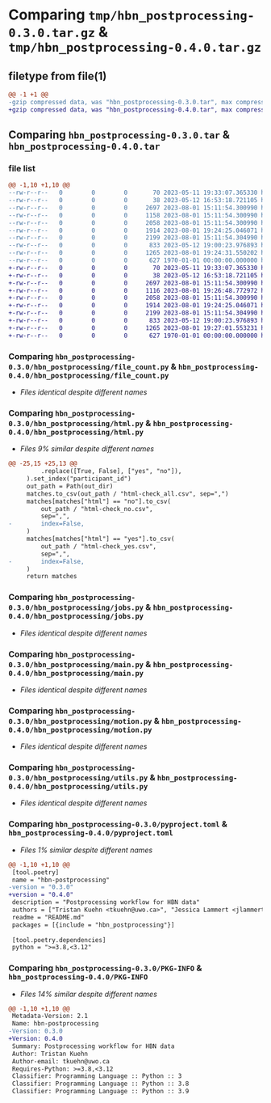 # Comparing `tmp/hbn_postprocessing-0.3.0.tar.gz` & `tmp/hbn_postprocessing-0.4.0.tar.gz`

## filetype from file(1)

```diff
@@ -1 +1 @@
-gzip compressed data, was "hbn_postprocessing-0.3.0.tar", max compression
+gzip compressed data, was "hbn_postprocessing-0.4.0.tar", max compression
```

## Comparing `hbn_postprocessing-0.3.0.tar` & `hbn_postprocessing-0.4.0.tar`

### file list

```diff
@@ -1,10 +1,10 @@
--rw-r--r--   0        0        0       70 2023-05-11 19:33:07.365330 hbn_postprocessing-0.3.0/README.md
--rw-r--r--   0        0        0       38 2023-05-12 16:53:18.721105 hbn_postprocessing-0.3.0/hbn_postprocessing/__init__.py
--rw-r--r--   0        0        0     2697 2023-08-01 15:11:54.300990 hbn_postprocessing-0.3.0/hbn_postprocessing/file_count.py
--rw-r--r--   0        0        0     1158 2023-08-01 15:11:54.300990 hbn_postprocessing-0.3.0/hbn_postprocessing/html.py
--rw-r--r--   0        0        0     2058 2023-08-01 15:11:54.300990 hbn_postprocessing-0.3.0/hbn_postprocessing/jobs.py
--rw-r--r--   0        0        0     1914 2023-08-01 19:24:25.046071 hbn_postprocessing-0.3.0/hbn_postprocessing/main.py
--rw-r--r--   0        0        0     2199 2023-08-01 15:11:54.304990 hbn_postprocessing-0.3.0/hbn_postprocessing/motion.py
--rw-r--r--   0        0        0      833 2023-05-12 19:00:23.976893 hbn_postprocessing-0.3.0/hbn_postprocessing/utils.py
--rw-r--r--   0        0        0     1265 2023-08-01 19:24:31.550202 hbn_postprocessing-0.3.0/pyproject.toml
--rw-r--r--   0        0        0      627 1970-01-01 00:00:00.000000 hbn_postprocessing-0.3.0/PKG-INFO
+-rw-r--r--   0        0        0       70 2023-05-11 19:33:07.365330 hbn_postprocessing-0.4.0/README.md
+-rw-r--r--   0        0        0       38 2023-05-12 16:53:18.721105 hbn_postprocessing-0.4.0/hbn_postprocessing/__init__.py
+-rw-r--r--   0        0        0     2697 2023-08-01 15:11:54.300990 hbn_postprocessing-0.4.0/hbn_postprocessing/file_count.py
+-rw-r--r--   0        0        0     1116 2023-08-01 19:26:48.772972 hbn_postprocessing-0.4.0/hbn_postprocessing/html.py
+-rw-r--r--   0        0        0     2058 2023-08-01 15:11:54.300990 hbn_postprocessing-0.4.0/hbn_postprocessing/jobs.py
+-rw-r--r--   0        0        0     1914 2023-08-01 19:24:25.046071 hbn_postprocessing-0.4.0/hbn_postprocessing/main.py
+-rw-r--r--   0        0        0     2199 2023-08-01 15:11:54.304990 hbn_postprocessing-0.4.0/hbn_postprocessing/motion.py
+-rw-r--r--   0        0        0      833 2023-05-12 19:00:23.976893 hbn_postprocessing-0.4.0/hbn_postprocessing/utils.py
+-rw-r--r--   0        0        0     1265 2023-08-01 19:27:01.553231 hbn_postprocessing-0.4.0/pyproject.toml
+-rw-r--r--   0        0        0      627 1970-01-01 00:00:00.000000 hbn_postprocessing-0.4.0/PKG-INFO
```

### Comparing `hbn_postprocessing-0.3.0/hbn_postprocessing/file_count.py` & `hbn_postprocessing-0.4.0/hbn_postprocessing/file_count.py`

 * *Files identical despite different names*

### Comparing `hbn_postprocessing-0.3.0/hbn_postprocessing/html.py` & `hbn_postprocessing-0.4.0/hbn_postprocessing/html.py`

 * *Files 9% similar despite different names*

```diff
@@ -25,15 +25,13 @@
         .replace([True, False], ["yes", "no"]),
     ).set_index("participant_id")
     out_path = Path(out_dir)
     matches.to_csv(out_path / "html-check_all.csv", sep=",")
     matches[matches["html"] == "no"].to_csv(
         out_path / "html-check_no.csv",
         sep=",",
-        index=False,
     )
     matches[matches["html"] == "yes"].to_csv(
         out_path / "html-check_yes.csv",
         sep=",",
-        index=False,
     )
     return matches
```

### Comparing `hbn_postprocessing-0.3.0/hbn_postprocessing/jobs.py` & `hbn_postprocessing-0.4.0/hbn_postprocessing/jobs.py`

 * *Files identical despite different names*

### Comparing `hbn_postprocessing-0.3.0/hbn_postprocessing/main.py` & `hbn_postprocessing-0.4.0/hbn_postprocessing/main.py`

 * *Files identical despite different names*

### Comparing `hbn_postprocessing-0.3.0/hbn_postprocessing/motion.py` & `hbn_postprocessing-0.4.0/hbn_postprocessing/motion.py`

 * *Files identical despite different names*

### Comparing `hbn_postprocessing-0.3.0/hbn_postprocessing/utils.py` & `hbn_postprocessing-0.4.0/hbn_postprocessing/utils.py`

 * *Files identical despite different names*

### Comparing `hbn_postprocessing-0.3.0/pyproject.toml` & `hbn_postprocessing-0.4.0/pyproject.toml`

 * *Files 1% similar despite different names*

```diff
@@ -1,10 +1,10 @@
 [tool.poetry]
 name = "hbn-postprocessing"
-version = "0.3.0"
+version = "0.4.0"
 description = "Postprocessing workflow for HBN data"
 authors = ["Tristan Kuehn <tkuehn@uwo.ca>", "Jessica Lammert <jlammert@uwo.ca>"]
 readme = "README.md"
 packages = [{include = "hbn_postprocessing"}]
 
 [tool.poetry.dependencies]
 python = ">=3.8,<3.12"
```

### Comparing `hbn_postprocessing-0.3.0/PKG-INFO` & `hbn_postprocessing-0.4.0/PKG-INFO`

 * *Files 14% similar despite different names*

```diff
@@ -1,10 +1,10 @@
 Metadata-Version: 2.1
 Name: hbn-postprocessing
-Version: 0.3.0
+Version: 0.4.0
 Summary: Postprocessing workflow for HBN data
 Author: Tristan Kuehn
 Author-email: tkuehn@uwo.ca
 Requires-Python: >=3.8,<3.12
 Classifier: Programming Language :: Python :: 3
 Classifier: Programming Language :: Python :: 3.8
 Classifier: Programming Language :: Python :: 3.9
```

